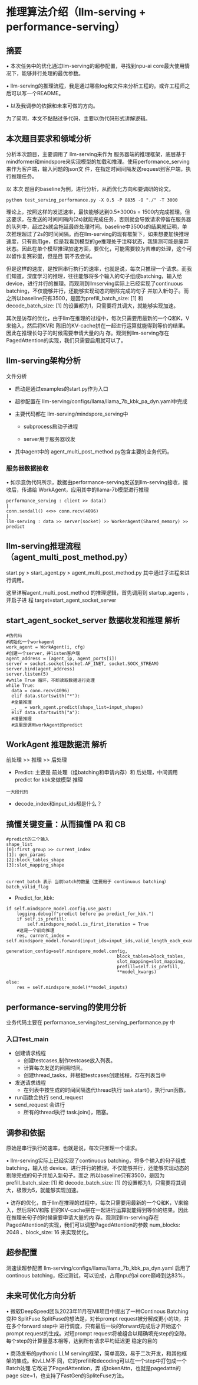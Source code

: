 # 推理算法介绍（llm-serving + performance-serving）

## 摘要
• 本次任务中的优化通过llm-serving的超参配置，寻找到npu-ai core最大使用情况下，能够并行处理的最优参数。

• llm-serving的推理流程，我是通过哪些log和文件来分析工程的。或许工程师之后可以写一个README。

• 以及我调参的依据和未来可做的方向。

为了简明，本文不黏贴过多代码，主要以伪代码形式讲解逻辑。


## 本次题目要求和领域分析

分析本次题目，主要调用了 llm-serving来作为 服务器端的推理框架，底层基于mindformer和mindspore来实现模型的加载和推理。使用performance_serving来作为客户端，输入问题的json文
件，在指定时间间隔发送request到客户端，执行推理任务。

以 本次 题目的baseline为例，进行分析，从而优化方向和要调研的论文。

```
python test_serving_performance.py -X 0.5 -P 8835 -O "./" -T 3000
```

理论上，按照这样的发送速率，最快能够达到0.5*3000s = 1500内完成推理。但这要求，在发送的时间间隔内(2s)就能完成任务，否则就会导致请求停留在服务器的队列中，超过2s就会拖延最终处理时间。baseline中3500s的结果就证明，单次推理超过了2s的时间间隔。而在llm-serving的现有框架下，如果想要加快推理速度，只有启用ge，但是我看到模型的ge推理处于注释状态，我猜测可能是废弃状态。因此在单个模型推理加速方面，要优化，可能需要较为苦难的处理，这个可以留作复赛彩蛋，但是目
前不去尝试。

但是这样的速度，是按照串行执行的速率，也就是说，每次只推理一个请求。而我们知道，深度学习的推理，往往能够将多个输入的句子组成batching，输入给device，进行并行的推理。而观测到llmserving实际上已经实现了continuous batching，不仅能够并行，还能够实现动态的剔除完成的句子
并加入新句子。而之所以baseline只有3500，是因为prefill_batch_size: [1] 和
decode_batch_size: [1] 的设置都为1，只需要将其调大，就能够实现加速。

其次是访存的优化，由于llm在推理的过程中，每次只需要用最新的一个Q和K，V来输入，然后将KV和
陈旧的KV-cache拼在一起进行运算就能得到等价的结果。因此在推理长句子的时候需要申请大量的内
存。观测到llm-serving存在PagedAttention的实现，我们只需要启用就可以了。

## llm-serving架构分析

文件分析

- 启动是通过examples的start.py作为入口

- 超参配置在 llm-serving/configs/llama/llama_7b_kbk_pa_dyn.yaml中完成

- 主要代码都在 llm-serving/mindspore_serving中

  - subprocess启动子进程
  
  - server用于服务器收发
  
- 其中agent中的 agent_multi_post_method.py包含主要的业务代码。


### 服务器数据接收

• 如示意伪代码所示，数据由performance-serving发送到llm-serving接收，接收后，传递给
WorkAgent，应用其中的llama-7b模型进行推理

```
performance_serving : client >> data()
|
conn.sendall() <<>> conn.recv(4096)
|
llm-serving : data >> server(socket) >> WorkerAgent(Shared_memory) >> predict
```

## llm-serving推理流程（agent_multi_post_method.py）

start.py > start_agent.py > agent_multi_post_method.py 其中通过子进程来进
行调用。

这里详解agent_multi_post_method 的推理逻辑，首先调用到 startup_agents ，开启子进
程 target=start_agent_socket_server

## start_agent_socket_server 数据收发和推理 解析

```
#伪代码
#初始化一个workagent
work_agent = WorkAgent(i, cfg)
#创建一个server，并listen客户端
agent_address = (agent_ip, agent_ports[i])
server = socket.socket(socket.AF_INET, socket.SOCK_STREAM)
server.bind(agent_address)
server.listen(5)
#while True 循环，不断读取数据进行处理
while True:
  data = conn.recv(4096)
  elif data.startswith("*"):
  #全量推理
  _, _ = work_agent.predict(shape_list=input_shapes)
  elif data.startswith("a"):
  #增量推理
  #这里是调用workAgent的predict
```

## WorkAgent 推理数据流 解析

前处理 >> 推理 >> 后处理

- Predict: 主要是 前处理（组batching和申请内存）和 后处理，中间调用 predict for kbk来做模型
推理

```
一大段代码

```


- decode_index和input_ids都是什么？


## 搞懂关键变量：从而搞懂 PA 和 CB

```
#predict的三个输入
shape_list
[0]:first_group >> current_index
[1]: gen_params
[2]:block_tables_shape
[3]:slot_mapping_shape


current_batch 表示 当前batch的数量（主要用于 continuous batching）
batch_valid_flag

```
- Predict_for_kbk:

```
if self.mindspore_model.config.use_past:
    logging.debug(f"predict before pa predict_for_kbk.")
    if self.is_prefill:
        self.mindspore_model.is_first_iteration = True
    #这是一个前向推理
    res, current_index = self.mindspore_model.forward(input_ids=input_ids,valid_length_each_example=valid_length,

generation_config=self.mindspore_model.config,
                                          block_tables=block_tables,
                                          slot_mapping=slot_mapping,
                                          prefill=self.is_prefill,
                                          **model_kwargs)

else:
    res = self.mindspore_model(**model_inputs)

```

## performance-serving的使用分析
业务代码主要在 performance_serving/test_serving_performance.py 中

### 入口Test_main

- 创建请求线程
    - 创建testcases,制作testcase放入列表。
    - 计算每次发送的间隔时间。
    - 创建thread_tasks，并根据testcases创建线程，存在列表当中
- 发送请求线程
    - 在列表中按生成的时间间隔迭代thread执行 task.start()，执行run函数。
- run函数会执行 send_request
- send_request 会进行
    - 所有的thread执行 task.join()，阻塞。


## 调参和依据
原始是串行执行的速率，也就是说，每次只推理一个请求。

• llm-serving实际上已经实现了continuous batching，将多个输入的句子组成batching，输入给
device，进行并行的推理。不仅能够并行，还能够实现动态的剔除完成的句子并加入新句子。而之
所以baseline只有3500，是因为prefill_batch_size: [1] 和
decode_batch_size: [1] 的设置都为1，只需要将其调大，极限为5，就能够实现加速。

• 访存的优化，由于llm在推理的过程中，每次只需要用最新的一个Q和K，V来输入，然后将KV和陈
旧的KV-cache拼在一起进行运算就能得到等价的结果。因此在推理长句子的时候需要申请大量的内
存。观测到llm-serving存在PagedAttention的实现，我们可以调整PagedAttention的参数
num_blocks: 2048 、block_size: 16 来实现优化。


## 超参配置
测速读超参配置
llm-serving/configs/llama/llama_7b_kbk_pa_dyn.yaml
启用了continous batching，经过测试，可以设成，占用npu的ai core巅峰到达83%，

## 未来可优化方向分析

• 微软DeepSpeed团队2023年11月在MII项目中提出了一种Continous Batching变种
SplitFuse.SplitFuse的想法是，对长prompt request被分解成更小的块，并在多个forward step中
进行调度，只有最后一块的forward完成后才开始这个prompt request的生成。对短prompt
request将被组合以精确填充step的空隙。每个step的计算量基本相等，达到所有请求平均延迟更
稳定的目的

• 商汤发布的pythonic LLM serving框架，简单高效，易于二次开发，和其他框架的集成。和vLLM不
同，它的prefill和decoding可以在一个step中打包成一个Batch处理.它改进了PagedAttention，弄
成tokenAttn，也就是pagedattn的page size=1，也支持了FastGen的SpliteFuse方法。














